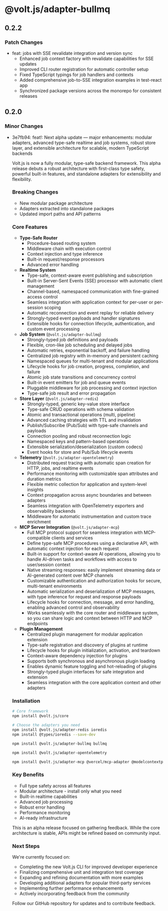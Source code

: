 # @volt.js/adapter-bullmq

## 0.2.2

### Patch Changes

- feat: jobs with SSE revalidate integration and version sync
  - Enhanced job context factory with revalidate capabilities for SSE updates
  - Improved CLI router registration for automatic controller setup
  - Fixed TypeScript typings for job handlers and contexts
  - Added comprehensive job-to-SSE integration examples in test-react app
  - Synchronized package versions across the monorepo for consistent releases

## 0.2.0

### Minor Changes

- 3e7fb94: feat!: Next alpha update — major enhancements: modular adapters, advanced type-safe realtime and job systems, robust store layer, and extensible architecture for scalable, modern TypeScript backends

  Volt.js is now a fully modular, type-safe backend framework. This alpha release debuts a robust architecture with first-class type safety, powerful built-in features, and standalone adapters for extensibility and flexibility.

  ### Breaking Changes
  - New modular package architecture
  - Adapters extracted into standalone packages
  - Updated import paths and API patterns

  ### Core Features
  - **Type-Safe Router**
    - Procedure-based routing system
    - Middleware chain with execution control
    - Context injection and type inference
    - Built-in request/response processors
    - Advanced error handling
  - **Realtime System**
    - Type-safe, context-aware event publishing and subscription
    - Built-in Server-Sent Events (SSE) processor with automatic client management
    - Channel-based, namespaced communication with fine-grained access control
    - Seamless integration with application context for per-user or per-session scoping
    - Automatic reconnection and event replay for reliable delivery
    - Strongly-typed event payloads and handler signatures
    - Extensible hooks for connection lifecycle, authentication, and custom event processing
  - **Job System** (`@volt.js/adapter-bullmq`)
    - Strongly-typed job definitions and payloads
    - Flexible, cron-like job scheduling and delayed jobs
    - Automatic retries, exponential backoff, and failure handling
    - Centralized job registry with in-memory and persistent caching
    - Namespaced queues for multi-tenant and modular applications
    - Lifecycle hooks for job creation, progress, completion, and failure
    - Atomic job state transitions and concurrency control
    - Built-in event emitters for job and queue events
    - Pluggable middleware for job processing and context injection
    - Type-safe job result and error propagation
  - **Store Layer** (`@volt.js/adapter-redis`)
    - Strongly-typed, generic key-value store interface
    - Type-safe CRUD operations with schema validation
    - Atomic and transactional operations (multi, pipeline)
    - Advanced caching strategies with TTL and invalidation
    - Publish/Subscribe (Pub/Sub) with type-safe channels and payloads
    - Connection pooling and robust reconnection logic
    - Namespaced keys and pattern-based operations
    - Extensible serialization/deserialization (custom codecs)
    - Event hooks for store and Pub/Sub lifecycle events
  - **Telemetry** (`@volt.js/adapter-opentelemetry`)
    - Distributed request tracing with automatic span creation for HTTP, jobs, and realtime events
    - Performance monitoring with customizable span attributes and duration metrics
    - Flexible metric collection for application and system-level insights
    - Context propagation across async boundaries and between adapters
    - Seamless integration with OpenTelemetry exporters and observability backends
    - Middleware for automatic instrumentation and custom trace enrichment
  - **MCP Server Integration** (`@volt.js/adapter-mcp`)
    - Full MCP protocol support for seamless integration with MCP-compatible clients and services
    - Define type-safe MCP procedures using a declarative API, with automatic context injection for each request
    - Built-in support for context-aware AI operations, allowing you to handle AI-driven tasks and workflows with access to user/session context
    - Native streaming responses: easily implement streaming data or AI-generated content over MCP channels
    - Customizable authentication and authorization hooks for secure, multi-tenant environments
    - Automatic serialization and deserialization of MCP messages, with type inference for request and response payloads
    - Lifecycle hooks for connection, message, and error handling, enabling advanced control and observability
    - Works seamlessly with the core router and middleware system, so you can share logic and context between HTTP and MCP endpoints
  - **Plugin Management**
    - Centralized plugin management for modular application extension
    - Type-safe registration and discovery of plugins at runtime
    - Lifecycle hooks for plugin initialization, activation, and teardown
    - Context-aware dependency injection for plugins
    - Supports both synchronous and asynchronous plugin loading
    - Enables dynamic feature toggling and hot-reloading of plugins
    - Strongly-typed plugin interfaces for safe integration and extension
    - Seamless integration with the core application context and other adapters

  ### Installation

  ```bash
  # Core framework
  npm install @volt.js/core

  # Choose the adapters you need
  npm install @volt.js/adapter-redis ioredis
  npm install @types/ioredis --save-dev

  npm install @volt.js/adapter-bullmq bullmq

  npm install @volt.js/adapter-opentelemetry

  npm install @volt.js/adapter-mcp @vercel/mcp-adapter @modelcontextprotocol/sdk
  ```

  ### Key Benefits
  - Full type safety across all features
  - Modular architecture - install only what you need
  - Built-in realtime capabilities
  - Advanced job processing
  - Robust error handling
  - Performance monitoring
  - AI-ready infrastructure

  This is an alpha release focused on gathering feedback. While the core architecture is stable, APIs might be refined based on community input.

  ### Next Steps

  We're currently focused on:
  - Completing the new Volt.js CLI for improved developer experience
  - Finalizing comprehensive unit and integration test coverage
  - Expanding and refining documentation with more examples
  - Developing additional adapters for popular third-party services
  - Implementing further performance enhancements
  - Actively incorporating feedback from the community

  Follow our GitHub repository for updates and to contribute feedback.
